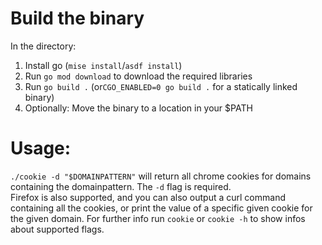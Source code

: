 # Build the binary
In the directory:
1. Install go (`mise install`/`asdf install`)
2. Run `go mod download` to download the required libraries
3. Run `go build .` (or`CGO_ENABLED=0 go build .` for a statically linked binary)
4. Optionally: Move the binary to a location in your $PATH

# Usage:
`./cookie -d "$DOMAINPATTERN"` will return  all chrome cookies for domains containing the domainpattern. The `-d` flag is required.  
Firefox is also supported, and you can also output a curl command containing all the cookies, or print the value of a specific given cookie for the given domain.
For further info run `cookie` or `cookie -h` to show infos about supported flags.
